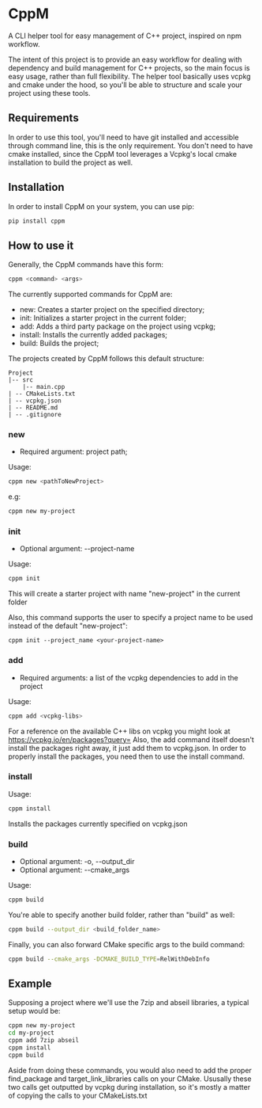 # CppM

A CLI helper tool for easy management of C++ project, inspired on npm workflow.

The intent of this project is to provide an easy workflow for dealing with dependency and build management for C++ projects, so the main focus is easy usage, rather than full flexibility. 
The helper tool basically uses vcpkg and cmake under the hood, so you'll be able to structure and scale your project using these tools.

## Requirements

In order to use this tool, you'll need to have git installed and accessible through command line, this is the only requirement.
You don't need to have cmake installed, since the CppM tool leverages a Vcpkg's local cmake installation to build the project as well.

## Installation

In order to install CppM on your system, you can use pip:

```bash
pip install cppm
```

## How to use it

Generally, the CppM commands have this form:

```bash
cppm <command> <args>
```

The currently supported commands for CppM are:
- new: Creates a starter project on the specified directory;
- init: Initializes a starter project in the current folder;
- add: Adds a third party package on the project using vcpkg;
- install: Installs the currently added packages;
- build: Builds the project;

The projects created by CppM follows this default structure:

```
Project
|-- src
    |-- main.cpp
| -- CMakeLists.txt
| -- vcpkg.json
| -- README.md
| -- .gitignore
```

### new
- Required argument: project path;

Usage:
```bash
cppm new <pathToNewProject>
```

e.g:
```bash
cppm new my-project
```

### init
- Optional argument: --project-name

Usage:
```bash
cppm init
```
This will create a starter project with name "new-project" in the current folder

Also, this command supports the user to specify a project name to be used instead of the default "new-project":

```
cppm init --project_name <your-project-name>
```

### add
- Required arguments: a list of the vcpkg dependencies to add in the project

Usage:
```bash
cppm add <vcpkg-libs>
```
For a reference on the available C++ libs on vcpkg you might look at https://vcpkg.io/en/packages?query=
Also, the add command itself doesn't install the packages right away, it just add them to vcpkg.json. In order to properly install the packages, you need then to use the install command.

### install

Usage:
```bash
cppm install
```

Installs the packages currently specified on vcpkg.json 

### build
- Optional argument: -o, --output_dir
- Optional argument: --cmake_args

Usage:
```bash
cppm build
```
You're able to specify another build folder, rather than "build" as well:
```bash
cppm build --output_dir <build_folder_name>
```
Finally, you can also forward CMake specific args to the build command:
```bash
cppm build --cmake_args -DCMAKE_BUILD_TYPE=RelWithDebInfo
```

## Example 

Supposing a project where we'll use the 7zip and abseil libraries, a typical setup would be:

```bash
cppm new my-project
cd my-project
cppm add 7zip abseil
cppm install
cppm build
```

Aside from doing these commands, you would also need to add the proper find_package and target_link_libraries calls on your CMake. Ususally these two calls get outputted by vcpkg during installation, so it's mostly a matter of copying the calls to your CMakeLists.txt

